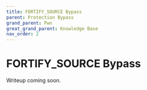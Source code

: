 ```yaml
---
title: FORTIFY_SOURCE Bypass
parent: Protection Bypass
grand_parent: Pwn
great_grand_parent: Knowledge Base
nav_order: 2
---
```


# FORTIFY_SOURCE Bypass

Writeup coming soon.
